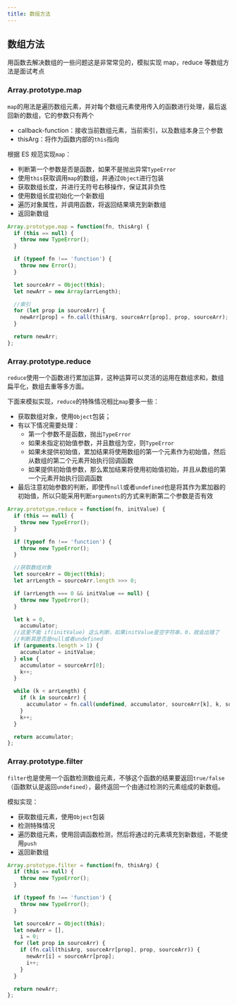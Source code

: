 ```yaml
---
title: 数组方法
---
```


## 数组方法

用函数去解决数组的一些问题这是非常常见的，模拟实现 map，reduce 等数组方法是面试考点

### Array.prototype.map

`map`的用法是遍历数组元素，并对每个数组元素使用传入的函数进行处理，最后返回新的数组，它的参数只有两个

- callback-function：接收当前数组元素，当前索引，以及数组本身三个参数
- thisArg：将作为函数内部的`this`指向

根据 ES 规范实现`map`：

- 判断第一个参数是否是函数，如果不是抛出异常`TypeError`
- 使用`this`获取调用`map`的数组，并通过`Object`进行包装
- 获取数组长度，并进行无符号右移操作，保证其非负性
- 使用数组长度初始化一个新数组
- 遍历对象属性，并调用函数，将返回结果填充到新数组
- 返回新数组

```javascript
Array.prototype.map = function(fn, thisArg) {
  if (this == null) {
    throw new TypeError();
  }

  if (typeof fn !== 'function') {
    throw new Error();
  }

  let sourceArr = Object(this);
  let newArr = new Array(arrLength);

  //索引
  for (let prop in sourceArr) {
    newArr[prop] = fn.call(thisArg, sourceArr[prop], prop, sourceArr);
  }

  return newArr;
};
```

### Array.prototype.reduce

`reduce`使用一个函数进行累加运算，这种运算可以灵活的运用在数组求和，数组扁平化，数组去重等多方面。

下面来模拟实现，`reduce`的特殊情况相比`map`要多一些：

- 获取数组对象，使用`Object`包装；
- 有以下情况需要处理：
  - 第一个参数不是函数，抛出`TypeError`
  - 如果未指定初始值参数，并且数组为空，则`TypeError`
  - 如果未提供初始值，累加结果将使用数组的第一个元素作为初始值，然后从数组的第二个元素开始执行回调函数
  - 如果提供初始值参数，那么累加结果将使用初始值初始，并且从数组的第一个元素开始执行回调函数
- 最后注意初始参数的判断，即使传`null`或者`undefined`也是将其作为累加器的初始值，所以只能采用判断`arguments`的方式来判断第二个参数是否有效

```javascript
Array.prototype.reduce = function(fn, initValue) {
  if (this == null) {
    throw new TypeError();
  }

  if (typeof fn !== 'function') {
    throw new TypeError();
  }

  //获取数组对象
  let sourceArr = Object(this);
  let arrLength = sourceArr.length >>> 0;

  if (arrLength === 0 && initValue == null) {
    throw new TypeError();
  }

  let k = 0,
    accumulator;
  //这里不能 if(initValue) 这么判断，如果initValue是空字符串，0，就会出错了
  //判断其是否是null或者undefined
  if (arguments.length > 1) {
    accumulator = initValue;
  } else {
    accumulator = sourceArr[0];
    k++;
  }

  while (k < arrLength) {
    if (k in sourceArr) {
      accumulator = fn.call(undefined, accumulator, sourceArr[k], k, sourceArr);
    }
    k++;
  }

  return accumulator;
};
```

### Array.prototype.filter

`filter`也是使用一个函数检测数组元素，不够这个函数的结果要返回`true/false`（函数默认是返回`undefined`），最终返回一个由通过检测的元素组成的新数组。

模拟实现：

- 获取数组元素，使用`Object`包装
- 检测特殊情况
- 遍历数组元素，使用回调函数检测，然后将通过的元素填充到新数组，不能使用`push`
- 返回新数组

```javascript
Array.prototype.filter = function(fn, thisArg) {
  if (this == null) {
    throw new TypeError();
  }

  if (typeof fn !== 'function') {
    throw new TypeError();
  }

  let sourceArr = Object(this);
  let newArr = [],
    i = 0;
  for (let prop in sourceArr) {
    if (fn.call(thisArg, sourceArr[prop], prop, sourceArr)) {
      newArr[i] = sourceArr[prop];
      i++;
    }
  }

  return newArr;
};
```
